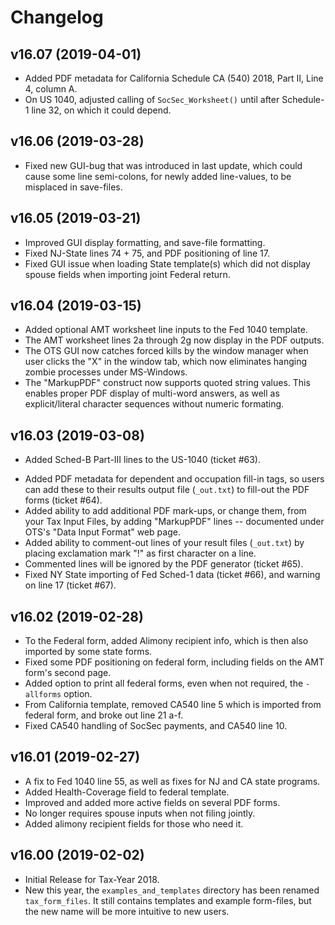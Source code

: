 # Changelog

## v16.07 (2019-04-01)

* Added PDF metadata for California Schedule CA (540) 2018, Part II,
  Line 4, column A.
* On US 1040, adjusted calling of `SocSec_Worksheet()` until after
  Schedule-1 line 32, on which it could depend.

## v16.06 (2019-03-28)

* Fixed new GUI-bug that was introduced in last update, which could
  cause some line semi-colons, for newly added line-values, to be
  misplaced in save-files.

## v16.05 (2019-03-21)

* Improved GUI display formatting, and save-file formatting.
* Fixed NJ-State lines 74 + 75, and PDF positioning of line 17.
* Fixed GUI issue when loading State template(s) which did not display
  spouse fields when importing joint Federal return.

## v16.04 (2019-03-15)

* Added optional AMT worksheet line inputs to the Fed 1040 template.
* The AMT worksheet lines 2a through 2g now display in the PDF outputs.
* The OTS GUI now catches forced kills by the window manager when user
  clicks the "X" in the window tab, which now eliminates hanging zombie
  processes under MS-Windows.
* The "MarkupPDF" construct now supports quoted string values. This
  enables proper PDF display of multi-word answers, as well as
  explicit/literal character sequences without numeric formating.

## v16.03 (2019-03-08)

- Added Sched-B Part-III lines to the US-1040 (ticket #63).
* Added PDF metadata for dependent and occupation fill-in tags, so
  users can add these to their results output file (`_out.txt`) to
  fill-out the PDF forms (ticket #64).
* Added ability to add additional PDF mark-ups, or change them, from
  your Tax Input Files, by adding "MarkupPDF" lines -- documented under
  OTS's "Data Input Format" web page.
* Added ability to comment-out lines of your result files (`_out.txt`)
  by placing exclamation mark "!" as first character on a line.
* Commented lines will be ignored by the PDF generator (ticket #65).
* Fixed NY State importing of Fed Sched-1 data (ticket #66), and
  warning on line 17 (ticket #67).

## v16.02 (2019-02-28)

* To the Federal form, added Alimony recipient info, which is then also
  imported by some state forms.
* Fixed some PDF positioning on federal form, including fields on the
  AMT form's second page.
* Added option to print all federal forms, even when not required, the
  `-allforms` option.
* From California template, removed CA540 line 5 which is imported from
  federal form, and broke out line 21 a-f.
* Fixed CA540 handling of SocSec payments, and CA540 line 10.

## v16.01 (2019-02-27)

* A fix to Fed 1040 line 55, as well as fixes for NJ and CA state
  programs.
* Added Health-Coverage field to federal template.
* Improved and added more active fields on several PDF forms.
* No longer requires spouse inputs when not filing jointly.
* Added alimony recipient fields for those who need it.

## v16.00 (2019-02-02)

* Initial Release for Tax-Year 2018.
* New this year, the `examples_and_templates` directory has been
  renamed `tax_form_files`. It still contains templates and example
  form-files, but the new name will be more intuitive to new users.
